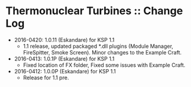 # Thermonuclear Turbines :: Change Log

* 2016-0420: 1.0.11 (Eskandare) for KSP 1.1
	+ 1.1 release, updated packaged *.dll plugins (Module Manager, FireSpitter, Smoke Screen). Minor changes to the Example Craft.
* 2016-0413: 1.0.1P (Eskandare) for KSP 1.1
	+ Fixed location of FX folder, Fixed some issues with Example Craft.
* 2016-0412: 1.0.0P (Eskandare) for KSP 1.1
	+ Release for 1.1 pre.
